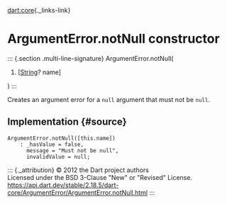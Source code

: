 [dart:core](../../dart-core/dart-core-library){._links-link}

ArgumentError.notNull constructor
=================================

::: {.section .multi-line-signature}
ArgumentError.notNull(

1.  \[[String](../string-class)? name\]

)
:::

Creates an argument error for a `null` argument that must not be `null`.

Implementation {#source}
--------------

``` {.language-dart data-language="dart"}
ArgumentError.notNull([this.name])
    : _hasValue = false,
      message = "Must not be null",
      invalidValue = null;
```

::: {._attribution}
© 2012 the Dart project authors\
Licensed under the BSD 3-Clause \"New\" or \"Revised\" License.\
<https://api.dart.dev/stable/2.18.5/dart-core/ArgumentError/ArgumentError.notNull.html>
:::
